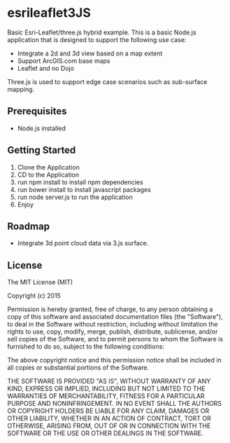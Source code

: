 # esrileaflet3JS

Basic Esri-Leaflet/three.js hybrid example.  This is a basic Node.js application that is designed to support the following use case:

* Integrate a 2d and 3d view based on a map extent
* Support ArcGIS.com base maps
* Leaflet and no Dojo

Three.js is used to support edge case scenarios such as sub-surface mapping.

## Prerequisites

* Node.js installed

## Getting Started

1.  Clone the Application
2.  CD to the Application
3.  run npm install to install npm dependencies
4.  run bower install to install javascript packages
5.  run node server.js to run the application
6.  Enjoy

## Roadmap

* Integrate 3d point cloud data via 3.js surface.


## License

The MIT License (MIT)

Copyright (c) 2015

Permission is hereby granted, free of charge, to any person obtaining a copy
of this software and associated documentation files (the "Software"), to deal
in the Software without restriction, including without limitation the rights
to use, copy, modify, merge, publish, distribute, sublicense, and/or sell
copies of the Software, and to permit persons to whom the Software is
furnished to do so, subject to the following conditions:

The above copyright notice and this permission notice shall be included in all
copies or substantial portions of the Software.

THE SOFTWARE IS PROVIDED "AS IS", WITHOUT WARRANTY OF ANY KIND, EXPRESS OR
IMPLIED, INCLUDING BUT NOT LIMITED TO THE WARRANTIES OF MERCHANTABILITY,
FITNESS FOR A PARTICULAR PURPOSE AND NONINFRINGEMENT. IN NO EVENT SHALL THE
AUTHORS OR COPYRIGHT HOLDERS BE LIABLE FOR ANY CLAIM, DAMAGES OR OTHER
LIABILITY, WHETHER IN AN ACTION OF CONTRACT, TORT OR OTHERWISE, ARISING FROM,
OUT OF OR IN CONNECTION WITH THE SOFTWARE OR THE USE OR OTHER DEALINGS IN THE
SOFTWARE.
